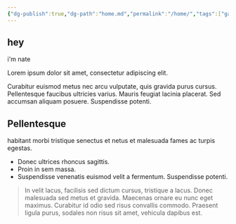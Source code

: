 ```yaml
---
{"dg-publish":true,"dg-path":"home.md","permalink":"/home/","tags":["gardenEntry"],"dgHomeLink":true,"dgShowBacklinks":true,"dgShowFileTree":true,"dgEnableSearch":true,"dgShowToc":true,"dgLinkPreview":true,"dgShowTags":true,"noteIcon":""}
---
```


## hey

i'm nate

Lorem ipsum dolor sit amet, consectetur adipiscing elit. 

Curabitur euismod metus nec arcu vulputate, quis gravida purus cursus. Pellentesque faucibus ultricies varius. Mauris feugiat lacinia placerat. Sed accumsan aliquam posuere. Suspendisse potenti. 

## Pellentesque 
habitant morbi tristique senectus et netus et malesuada fames ac turpis egestas. 

- Donec ultrices rhoncus sagittis. 
- Proin in sem massa. 
- Suspendisse venenatis euismod velit a fermentum. Suspendisse potenti. 

> In velit lacus, facilisis sed dictum cursus, tristique a lacus. Donec malesuada sed metus et gravida. Maecenas ornare eu nunc eget maximus. Curabitur id odio sed risus convallis commodo. Praesent ligula purus, sodales non risus sit amet, vehicula dapibus est. 


